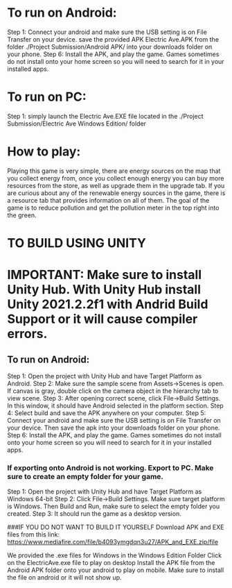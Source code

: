 # To run on Android:
Step 1: Connect your android and make sure the USB setting is on File Transfer on your device. save the provided APK Electric Ave.APK from the folder ./Project Submission/Android APK/ into your downloads folder on your phone.
Step 6: Install the APK, and play the game. Games sometimes do not install onto your home screen so you will need to search for it in your installed apps.

# To run on PC:
Step 1: simply launch the Electric Ave.EXE file located in the ./Project Submission/Electric Ave Windows Edition/ folder

# How to play:
Playing this game is very simple, there are energy sources on the map that you collect energy from, once you collect enough energy you can buy more resources from the store, as well as upgrade them in the upgrade tab. If you are curious about any of the renewable energy sources in the game, there is a resource tab that provides information on all of them. The goal of the game is to reduce pollution and get the pollution meter in the top right into the green.

# TO BUILD USING UNITY

# IMPORTANT: Make sure to install Unity Hub. With Unity Hub install Unity 2021.2.2f1 with Andrid Build Support or it will cause compiler errors.

## To run on Android:

Step 1: Open the project with Unity Hub and have Target Platform as Android.
Step 2: Make sure the sample scene from Assets->Scenes is open. If canvas is gray, double click on the camera object in the hierarchy tab to view scene.
Step 3: After opening correct scene, click File->Build Settings. In this window, it should have Android selected in the platform section.
Step 4: Select build and save the APK anywhere on your computer.
Step 5: Connect your android and make sure the USB setting is on File Transfer on your device. Then save the apk into your downloads folder on your phone.
Step 6: Install the APK, and play the game. Games sometimes do not install onto your home screen so you will need to search for it in your installed apps.

### If exporting onto Android is not working. Export to PC. Make sure to create an empty folder for your game.

Step 1: Open the project with Unity Hub and have Target Platform as Windows 64-bit
Step 2: Click File->Build Settings. Make sure target platform is Windows. Then Build and Run, make sure to select the empty folder you created.
Step 3: It should run the game as a desktop version.

###IF YOU DO NOT WANT TO BUILD IT YOURSELF
Download APK and EXE files from this link: https://www.mediafire.com/file/b4093ymgdqn3u27/APK_and_EXE.zip/file

We provided the .exe files for Windows in the Windows Edition Folder
Click on the ElectricAve.exe file to play on desktop
Install the APK file from the Android APK folder onto your android to play on mobile.
Make sure to install the file on android or it will not show up.
